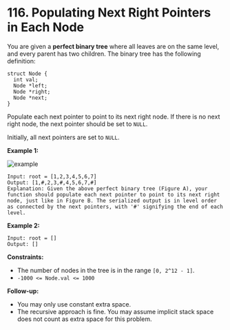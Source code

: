 # 116. Populating Next Right Pointers in Each Node

You are given a **perfect binary tree** where all leaves are on the same level, and every parent has two children. The binary tree has the following definition:

```()
struct Node {
  int val;
  Node *left;
  Node *right;
  Node *next;
}
```

Populate each next pointer to point to its next right node. If there is no next right node, the next pointer should be set to `NULL`.

Initially, all next pointers are set to `NULL`.

**Example 1:**

![example](https://assets.leetcode.com/uploads/2019/02/14/116_sample.png)

```()
Input: root = [1,2,3,4,5,6,7]
Output: [1,#,2,3,#,4,5,6,7,#]
Explanation: Given the above perfect binary tree (Figure A), your function should populate each next pointer to point to its next right node, just like in Figure B. The serialized output is in level order as connected by the next pointers, with '#' signifying the end of each level.
```

**Example 2:**

```()
Input: root = []
Output: []
```

**Constraints:**

- The number of nodes in the tree is in the range `[0, 2^12 - 1]`.
- `-1000 <= Node.val <= 1000`

**Follow-up:**

- You may only use constant extra space.
- The recursive approach is fine. You may assume implicit stack space does not count as extra space for this problem.
